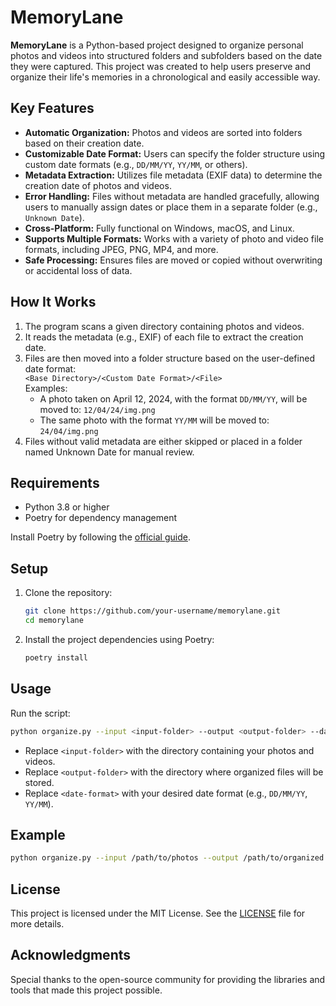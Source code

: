 # **MemoryLane**

**MemoryLane** is a Python-based project designed to organize personal photos and videos into structured folders and subfolders based on the date they were captured. This project was created to help users preserve and organize their life's memories in a chronological and easily accessible way.

## **Key Features**
- **Automatic Organization:** Photos and videos are sorted into folders based on their creation date.
- **Customizable Date Format:** Users can specify the folder structure using custom date formats (e.g., `DD/MM/YY`, `YY/MM`, or others).
- **Metadata Extraction:** Utilizes file metadata (EXIF data) to determine the creation date of photos and videos.
- **Error Handling:** Files without metadata are handled gracefully, allowing users to manually assign dates or place them in a separate folder (e.g., `Unknown Date`).
- **Cross-Platform:** Fully functional on Windows, macOS, and Linux.
- **Supports Multiple Formats:** Works with a variety of photo and video file formats, including JPEG, PNG, MP4, and more.
- **Safe Processing:** Ensures files are moved or copied without overwriting or accidental loss of data.

## **How It Works**
1. The program scans a given directory containing photos and videos.
2. It reads the metadata (e.g., EXIF) of each file to extract the creation date.
3. Files are then moved into a folder structure based on the user-defined date format: \
`<Base Directory>/<Custom Date Format>/<File> ` \
Examples: 
    - A photo taken on April 12, 2024, with the format `DD/MM/YY`, will be moved to: `12/04/24/img.png` 
    - The same photo with the format `YY/MM` will be moved to: `24/04/img.png`
4. Files without valid metadata are either skipped or placed in a folder named Unknown Date for manual review.

## **Requirements**
- Python 3.8 or higher
- Poetry for dependency management

Install Poetry by following the [official guide](https://python-poetry.org/docs/#installation).

## **Setup**
1. Clone the repository:
   ```bash
   git clone https://github.com/your-username/memorylane.git
   cd memorylane
   ```
1. Install the project dependencies using Poetry:
   ```bash
   poetry install
   ```

## **Usage**
Run the script:
```bash
python organize.py --input <input-folder> --output <output-folder> --date-format <date-format>
```  
- Replace `<input-folder>` with the directory containing your photos and videos.
- Replace `<output-folder>` with the directory where organized files will be stored.
- Replace `<date-format>` with your desired date format (e.g., `DD/MM/YY`, `YY/MM`).

## **Example**
```bash
python organize.py --input /path/to/photos --output /path/to/organized --date-format DD/MM/YY
``` 

## **License**
This project is licensed under the MIT License. See the [LICENSE](LICENSE) file for more details.

## **Acknowledgments**
Special thanks to the open-source community for providing the libraries and tools that made this project possible.
